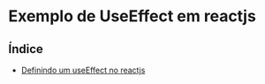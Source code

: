 # Exemplo de UseEffect em reactjs

## Índice

- [Definindo um useEffect no reactjs](https://github.com/Dirack/Estudos/tree/master/react/effects/definindo#definindo-um-useeffect-no-reactjs)

